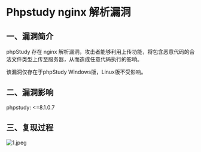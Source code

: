 Phpstudy nginx 解析漏洞
=======================

一、漏洞简介
------------

phpStudy 存在 nginx
解析漏洞，攻击者能够利用上传功能，将包含恶意代码的合法文件类型上传至服务器，从而造成任意代码执行的影响。

该漏洞仅存在于phpStudy Windows版，Linux版不受影响。

二、漏洞影响
------------

phpstudy: \<=8.1.0.7

三、复现过程
------------

![1.jpeg](resource/Phpstudynginx解析漏洞/media/rId24.jpg)
